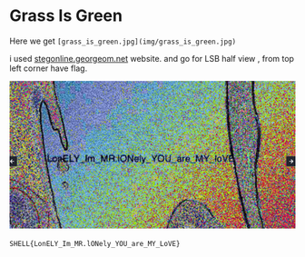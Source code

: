 # Grass Is Green

Here we get `[grass_is_green.jpg](img/grass_is_green.jpg)`

i used [stegonline.georgeom.net](https://stegonline.georgeom.net/upload) website. and go for LSB half view , from top left corner have flag.

![](img/flag.png)

```SHELL{LonELY_Im_MR.lONely_YOU_are_MY_LoVE}```
